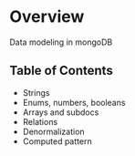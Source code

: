 # Overview 
Data modeling in mongoDB

## Table of Contents
- Strings
- Enums, numbers, booleans
- Arrays and subdocs
- Relations
- Denormalization
- Computed pattern

